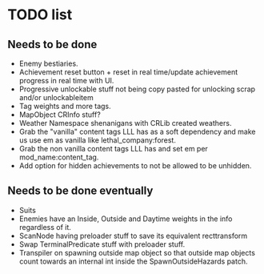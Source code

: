 # TODO list

## Needs to be done

- Enemy bestiaries.
- Achievement reset button + reset in real time/update achievement progress in real time with UI.
- Progressive unlockable stuff not being copy pasted for unlocking scrap and/or unlockableitem
- Tag weights and more tags.
- MapObject CRInfo stuff?
- Weather Namespace shenanigans with CRLib created weathers.
- Grab the "vanilla" content tags LLL has as a soft dependency and make us use em as vanilla like lethal_company:forest.
- Grab the non vanilla content tags LLL has and set em per mod_name:content_tag.
- Add option for hidden achievements to not be allowed to be unhidden.

## Needs to be done eventually

- Suits
- Enemies have an Inside, Outside and Daytime weights in the info regardless of it.
- ScanNode having preloader stuff to save its equivalent recttransform
- Swap TerminalPredicate stuff with preloader stuff.
- Transpiler on spawning outside map object so that outside map objects count towards an internal int inside the SpawnOutsideHazards patch.
